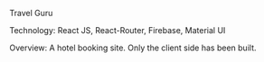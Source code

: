 Travel Guru


Technology: React JS, React-Router, Firebase, Material UI


Overview: A hotel booking site. Only the client side has been built.
